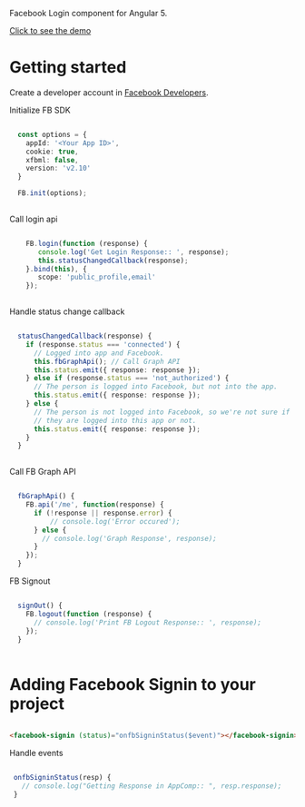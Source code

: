 Facebook Login component for Angular 5.

[Click to see the demo](https://angular-facebook.stackblitz.io/signin)

# Getting started

Create a developer account in [Facebook Developers](https://developers.facebook.com).

Initialize FB SDK

```typescript

  const options = {
    appId: '<Your App ID>',
    cookie: true,
    xfbml: false,
    version: 'v2.10'
  }

  FB.init(options);
      
```
Call login api

```typescript

    FB.login(function (response) {
       console.log('Get Login Response:: ', response);
       this.statusChangedCallback(response);
    }.bind(this), {
       scope: 'public_profile,email'
    });
      
```

Handle status change callback

```typescript

  statusChangedCallback(response) {
    if (response.status === 'connected') {
      // Logged into app and Facebook.
      this.fbGraphApi(); // Call Graph API
      this.status.emit({ response: response });
    } else if (response.status === 'not_authorized') {
      // The person is logged into Facebook, but not into the app.
      this.status.emit({ response: response });
    } else {
      // The person is not logged into Facebook, so we're not sure if
      // they are logged into this app or not.
      this.status.emit({ response: response });
    }
  }
  
```

Call FB Graph API

```typescript

  fbGraphApi() {
    FB.api('/me', function(response) {
      if (!response || response.error) {
          // console.log('Error occured');
      } else {
        // console.log('Graph Response', response);
      }
    });
  }  
```
FB Signout

```typescript

  signOut() {
    FB.logout(function (response) {
      // console.log('Print FB Logout Response:: ', response);
    });
  }
  
```

  
# Adding Facebook Signin to your project

```html

<facebook-signin (status)="onfbSigninStatus($event)"></facebook-signin>

```
Handle events

```typescript

 onfbSigninStatus(resp) {
   // console.log("Getting Response in AppComp:: ", resp.response);
 }
  
```

